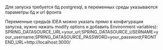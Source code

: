 Для запуска требуется бд postgresql, в переменных среды указываются параметры бд и url фронта

Переменные среды(в IDEA можно указать прямо в конфигурации запуска, нужно нажать modify options и добавить Environment variables):
SPRING_DATASOURCE_URL=your_url;SPRING_DATASOURCE_USERNAME=your_username;SPRING_DATASOURCE_PASSWORD=your_password;FRONTEND_URL=http://localhost:3000/

